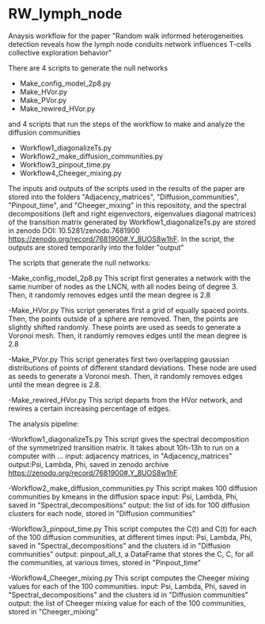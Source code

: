 # RW_lymph_node
Anaysis workflow for the paper "Random walk informed heterogeneities detection reveals how the lymph node conduits network influences T-cells collective exploration behavior"

There are 4 scripts to generate the null networks
- Make_config_model_2p8.py
- Make_HVor.py
- Make_PVor.py
- Make_rewired_HVor.py

and 4 scripts that run the steps of the workflow to make and analyze the diffusion communities
- Workflow1_diagonalizeTs.py
- Workflow2_make_diffusion_communities.py
- Workflow3_pinpout_time.py
- Workflow4_Cheeger_mixing.py

The inputs and outputs of the scripts used in the results of the paper are stored into the folders "Adjacency_matrices", "Diffusion_communities", "Pinpout_time", and "Cheeger_mixing" in this repositoty, and the spectral decompositions (left and right eigenvectors, eigenvalues diagonal matrices) of the transition matrix generated by Workflow1_diagonalizeTs.py are stored in zenodo DOI: 10.5281/zenodo.7681900
https://zenodo.org/record/7681900#.Y_8UOS8w1hF. In the script, the outputs are stored temporarily into the folder "output"

The scripts that generate the null networks:

-Make_config_model_2p8.py
This script first generates a network with the same number of nodes as the LNCN, with all nodes being of degree 3.
Then, it randomly removes edges until the mean degree is 2.8

-Make_HVor.py
This script generates first a grid of equally spaced points. Then, the points outside of a sphere 
are removed. Then, the points are slightly shifted randomly. These points are used as seeds to generate a Voronoi mesh.
Then, it randomly removes edges until the mean degree is 2.8

-Make_PVor.py
This script generates first two overlapping gaussian distributions of points of different standard deviations. These node are used as seeds to generate a Voronoi mesh. 
Then, it randomly removes edges until the mean degree is 2.8.

-Make_rewired_HVor.py
This script departs from the HVor network, and rewires a certain increasing percentage of edges.


The analysis pipeline:

-Workflow1_diagonalizeTs.py
This script gives the spectral decomposition of the symmetrized transition matrix. 
It takes about 10h-13h to run on a computer with ...
input: adjacency matrices, in "Adjacency_matrices"
output:Psi, Lambda, Phi, saved  in zenodo archive https://zenodo.org/record/7681900#.Y_8UOS8w1hF

-Workflow2_make_diffusion_communities.py
This script makes 100 diffusion communities by kmeans in the diffusion space
input: Psi, Lambda, Phi, saved in "Spectral_decompositions"
output: the list of ids for 100 diffusion clusters for each node, stored in "Diffusion communities"

-Workflow3_pinpout_time.py
This script computes the <pin>C(t) and <pout>C(t) for each of the 100 diffusion communities, at different times
input: Psi, Lambda, Phi, saved in "Spectral_decompositions" and the clusters id in "Diffusion communities"
output: pinpout_all_t, a DataFrame that stores the <pin>C, <pout>C, for all the communities, at various times, stored in "Pinpout_time"

-Workflow4_Cheeger_mixing.py
This script computes the Cheeger mixing values for each of the 100 communities.
input: Psi, Lambda, Phi, saved in "Spectral_decompositions" and the clusters id in "Diffusion communities"
output: the list of Cheeger mixing value for each of the 100 communities, stored in "Cheeger_mixing"
